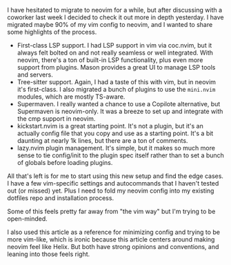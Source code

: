 I have hesitated to migrate to neovim for a while, but after discussing with a coworker last week I
decided to check it out more in depth yesterday. I have migrated maybe 90% of my vim config to
neovim, and I wanted to share some highlights of the process.

- First-class LSP support. I had LSP support in vim via coc.nvim, but it always felt bolted on and
  not really seamless or well integrated. With neovim, there's a ton of built-in LSP functionality,
  plus even more support from plugins. Mason provides a great UI to manage LSP tools and servers.
- Tree-sitter support. Again, I had a taste of this with vim, but in neovim it's first-class. I
  also migrated a bunch of plugins to use the `mini.nvim` modules, which are mostly TS-aware.
- Supermaven. I really wanted a chance to use a Copilote alternative, but Supermaven is neovim-only.
  It was a breeze to set up and integrate with the cmp support in neovim.
- kickstart.nvim is a great starting point. It's not a plugin, but it's an actually config file that
  you copy and use as a starting point. It's a bit daunting at nearly 1k lines, but there are a ton
  of comments.
- lazy.nvim plugin management. It's simple, but it makes so much more sense to tie config/init to
  the plugin spec itself rather than to set a bunch of globals before loading plugins.

All that's left is for me to start using this new setup and find the edge cases. I have a few
vim-specific settings and autocommands that I haven't tested out (or missed) yet. Plus I need to
fold my neovim config into my existing dotfiles repo and installation process.

Some of this feels pretty far away from "the vim way" but I'm trying to be open-minded.

I also used this article as a reference for minimizing config and trying to be more vim-like, which
is ironic because this article centers around making neovim feel like Helix. But both have strong
opinions and conventions, and leaning into those feels right.
